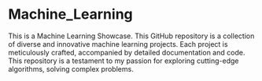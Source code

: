# Machine_Learning
This is a Machine Learning Showcase. This GitHub repository  is a collection  of diverse and innovative machine learning projects. Each project is meticulously crafted, accompanied by detailed documentation and code. This repository is a testament to my passion for exploring cutting-edge algorithms, solving complex problems.
